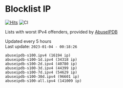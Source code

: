 # Blocklist IP

[![Hits](https://hits.seeyoufarm.com/api/count/incr/badge.svg?url=https%3A%2F%2Fgithub.com%2Fborestad%2Fblocklist-ip%2F&count_bg=%2379C83D&title_bg=%23555555&icon=&icon_color=%23E7E7E7&title=hits&edge_flat=false)](https://hits.seeyoufarm.com)  ![CI](https://img.shields.io/github/workflow/status/borestad/blocklist-ip/CI?style=flat-square)

Lists with worst IPv4 offenders, provided by [AbuseIPDB](https://www.abuseipdb.com/)

<!-- FOOTER-PLACEHOLDER -->
Updated every 5 hours<br>
Last update: `2023-01-04 - 00:18:26`
```
abuseipdb-s100.ipv4 (16194 ip)
abuseipdb-s100-1d.ipv4 (34318 ip)
abuseipdb-s100-2d.ipv4 (40780 ip)
abuseipdb-s100-3d.ipv4 (44399 ip)
abuseipdb-s100-7d.ipv4 (54629 ip)
abuseipdb-s100-30d.ipv4 (96601 ip)
abuseipdb-s100-all.ipv4 (141009 ip)
```
